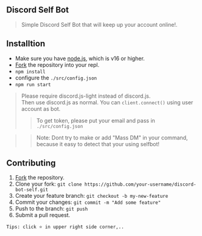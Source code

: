 ## Discord Self Bot
> Simple Discord Self Bot that will keep up your account online!.

## Installtion
- Make sure you have [node.js](https://nodejs.org/en/), which is v16 or higher.
- [Fork](https://replit.com/github/lazuee/discord-bot-self) the repository into your repl.
- `npm install`
- configure the `./src/config.json`
- `npm run start`

> Please require discord.js-light instead of discord.js.  
Then use discord.js as normal. You can `client.connect()` using user account as bot.
>> To get token, please put your email and pass in `./src/config.json` 

>> Note: Dont try to make or add "Mass DM" in your command, because it easy to detect that your using selfbot!

## Contributing
1.  [Fork](https://github.com/lazuee/discord-bot-self/fork) the repository.
2.  Clone your fork:  `git clone https://github.com/your-username/discord-bot-self.git`
3.  Create your feature branch:  `git checkout -b my-new-feature`
4.  Commit your changes:  `git commit -m "Add some feature"`
5.  Push to the branch:  `git push`
6.  Submit a pull request.


`Tips: click ⭐ in upper right side corner,..`
